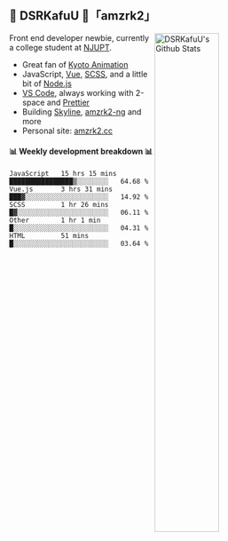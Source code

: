 ## 🍥 DSRKafuU 🍥「amzrk2」

<img align="right" alt="DSRKafuU's Github Stats" width="48%" src="https://github-readme-stats.vercel.app/api?username=amzrk2&count_private=true&show_icons=true&title_color=7793cc&icon_color=7793cc&text_color=595858&bg_color=ffffff" />

Front end developer newbie, currently a college student at [NJUPT](https://www.njupt.edu.cn/).

- Great fan of [Kyoto Animation](https://www.kyotoanimation.co.jp/)
- JavaScript, [Vue](https://vuejs.org/), [SCSS](https://sass-lang.com/), and a little bit of [Node.js](https://nodejs.org/)
- [VS Code](https://code.visualstudio.com), always working with 2-space and [Prettier](https://prettier.io/)
- Building [Skyline](https://github.com/amzrk2/skyline-overlay), [amzrk2-ng](https://github.com/amzrk2/amzrk2-ng) and more
- Personal site: [amzrk2.cc](https://amzrk2.cc/)

#### :bar_chart: Weekly development breakdown :bar_chart:

<!--START_SECTION:waka-->
```text
JavaScript   15 hrs 15 mins  ████████████████▒░░░░░░░░   64.68 % 
Vue.js       3 hrs 31 mins   ███▓░░░░░░░░░░░░░░░░░░░░░   14.92 % 
SCSS         1 hr 26 mins    █▓░░░░░░░░░░░░░░░░░░░░░░░   06.11 % 
Other        1 hr 1 min      █░░░░░░░░░░░░░░░░░░░░░░░░   04.31 % 
HTML         51 mins         █░░░░░░░░░░░░░░░░░░░░░░░░   03.64 % 
```
<!--END_SECTION:waka-->
